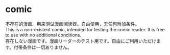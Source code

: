 # comic
不存在的漫画。用来测试漫画阅读器。自由使用，无任何附加条件。  
This is a non-existent comic, intended for testing the comic reader. It is free to use with no additional conditions.  
存在しない漫画です。漫画リーダーのテスト用です。自由にご利用いただけます。付帯条件は一切ありません。  
